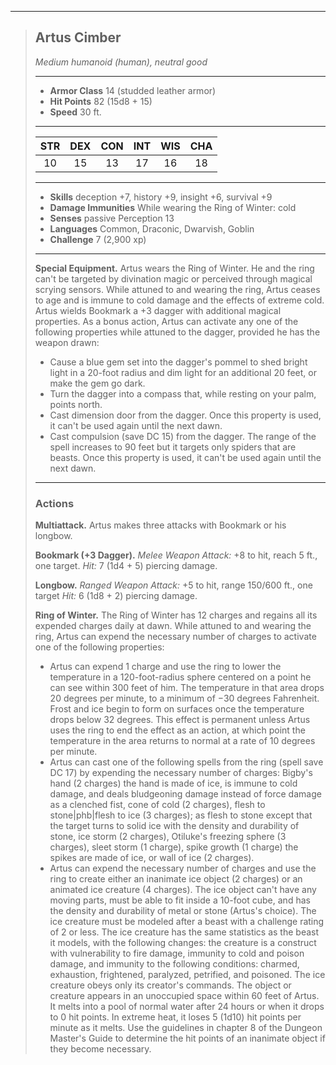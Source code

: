 ***
> ## Artus Cimber
> *Medium humanoid (human), neutral good*
> 
> ***
> 
> - **Armor Class** 14 (studded leather armor)
> - **Hit Points** 82 (15d8 + 15)
> - **Speed** 30 ft.
> 
> ***
> 
> |STR|DEX|CON|INT|WIS|CHA|
> |:---:|:---:|:---:|:---:|:---:|:---:|
> |10|15|13|17|16|18|
> 
> ***
> 
> - **Skills** deception +7, history +9, insight +6, survival +9
> - **Damage Immunities** While wearing the Ring of Winter: cold
> - **Senses** passive Perception 13
> - **Languages** Common, Draconic, Dwarvish, Goblin
> - **Challenge** 7 (2,900 xp)
> 
> ***
> 
> **Special Equipment.** Artus wears the Ring of Winter. He and the ring can't be targeted by divination magic or perceived through magical scrying sensors. While attuned to and wearing the ring, Artus ceases to age and is immune to cold damage and the effects of extreme cold.  
> Artus wields Bookmark a +3 dagger with additional magical properties. As a bonus action, Artus can activate any one of the following properties while attuned to the dagger, provided he has the weapon drawn:  
> - Cause a blue gem set into the dagger's pommel to shed bright light in a 20-foot radius and dim light for an additional 20 feet, or make the gem go dark.  
> - Turn the dagger into a compass that, while resting on your palm, points north.  
> - Cast dimension door from the dagger. Once this property is used, it can't be used again until the next dawn.  
> - Cast compulsion (save DC 15) from the dagger. The range of the spell increases to 90 feet but it targets only spiders that are beasts. Once this property is used, it can't be used again until the next dawn.
> 
> ***
> 
> ### Actions
> **Multiattack.** Artus makes three attacks with Bookmark or his longbow.
> 
> **Bookmark (+3 Dagger).** *Melee Weapon Attack:* +8 to hit, reach 5 ft., one target. *Hit:* 7 (1d4 + 5) piercing damage.
> 
> **Longbow.** *Ranged Weapon Attack:* +5 to hit, range 150/600 ft., one target *Hit:* 6 (1d8 + 2) piercing damage.
> 
> **Ring of Winter.** The Ring of Winter has 12 charges and regains all its expended charges daily at dawn. While attuned to and wearing the ring, Artus can expend the necessary number of charges to activate one of the following properties:  
> - Artus can expend 1 charge and use the ring to lower the temperature in a 120-foot-radius sphere centered on a point he can see within 300 feet of him. The temperature in that area drops 20 degrees per minute, to a minimum of −30 degrees Fahrenheit. Frost and ice begin to form on surfaces once the temperature drops below 32 degrees. This effect is permanent unless Artus uses the ring to end the effect as an action, at which point the temperature in the area returns to normal at a rate of 10 degrees per minute.  
> - Artus can cast one of the following spells from the ring (spell save DC 17) by expending the necessary number of charges: Bigby's hand (2 charges) the hand is made of ice, is immune to cold damage, and deals bludgeoning damage instead of force damage as a clenched fist, cone of cold (2 charges), flesh to stone|phb|flesh to ice (3 charges); as flesh to stone except that the target turns to solid ice with the density and durability of stone, ice storm (2 charges), Otiluke's freezing sphere (3 charges), sleet storm (1 charge), spike growth (1 charge) the spikes are made of ice, or wall of ice (2 charges).  
> - Artus can expend the necessary number of charges and use the ring to create either an inanimate ice object (2 charges) or an animated ice creature (4 charges). The ice object can't have any moving parts, must be able to fit inside a 10-foot cube, and has the density and durability of metal or stone (Artus's choice). The ice creature must be modeled after a beast with a challenge rating of 2 or less. The ice creature has the same statistics as the beast it models, with the following changes: the creature is a construct with vulnerability to fire damage, immunity to cold and poison damage, and immunity to the following conditions: charmed, exhaustion, frightened, paralyzed, petrified, and poisoned. The ice creature obeys only its creator's commands. The object or creature appears in an unoccupied space within 60 feet of Artus. It melts into a pool of normal water after 24 hours or when it drops to 0 hit points. In extreme heat, it loses 5 (1d10) hit points per minute as it melts. Use the guidelines in chapter 8 of the Dungeon Master's Guide to determine the hit points of an inanimate object if they become necessary.